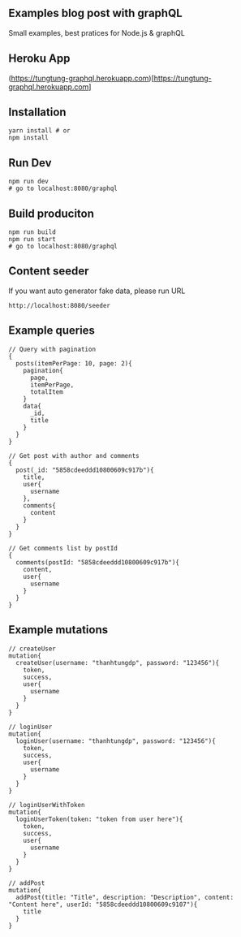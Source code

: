 ## Examples blog post with graphQL
Small examples, best pratices for Node.js & graphQL

## Heroku App
(https://tungtung-graphql.herokuapp.com)[https://tungtung-graphql.herokuapp.com]

## Installation

```
yarn install # or
npm install
```

## Run Dev

```
npm run dev 
# go to localhost:8080/graphql
```

## Build produciton

```
npm run build
npm run start
# go to localhost:8080/graphql
```

## Content seeder
If you want auto generator fake data, please run URL
```
http://localhost:8080/seeder
```

## Example queries
```
// Query with pagination
{
  posts(itemPerPage: 10, page: 2){
    pagination{
      page,
      itemPerPage,
      totalItem
    }
    data{
      _id,
      title
    }
  }
}
```

```
// Get post with author and comments
{
  post(_id: "5858cdeeddd10800609c917b"){
    title,
    user{
      username
    },
    comments{
      content
    }
  }
}
```

```
// Get comments list by postId
{
  comments(postId: "5858cdeeddd10800609c917b"){
    content,
    user{
      username
    }
  }
}
```

## Example mutations

```
// createUser
mutation{
  createUser(username: "thanhtungdp", password: "123456"){
    token,
    success,
    user{
      username
    }
  }
}
```

```
// loginUser
mutation{
  loginUser(username: "thanhtungdp", password: "123456"){
    token,
    success,
    user{
      username
    }
  }
}
```

```
// loginUserWithToken
mutation{
  loginUserToken(token: "token from user here"){
    token,
    success,
    user{
      username
    }
  }
}
```

```
// addPost
mutation{
  addPost(title: "Title", description: "Description", content: "Content here", userId: "5858cdeeddd10800609c9107"){
    title
  }
}
```